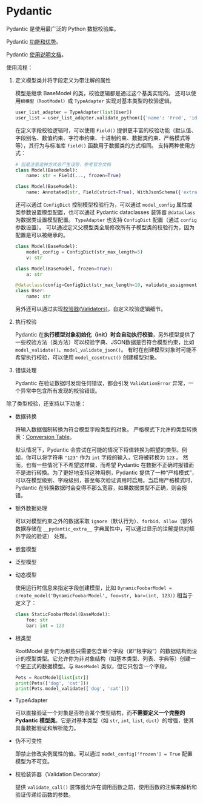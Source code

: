 # Pydantic

Pydantic 是使用最广泛的 Python 数据校验库。

Pydantic [功能和优势](https://docs.pydantic.dev/latest/#why-use-pydantic)。

Pydantic [使用说明文档](https://docs.pydantic.dev/latest/concepts/models/)。

使用流程：

1. 定义模型类并将字段定义为带注解的属性

	模型是继承 BaseModel 的类，校验逻辑都是通过这个基类实现的。
	还可以使用`根模型（RootModel）`或 `TypeAdapter` 实现对基本类型的校验逻辑。

	```python
	user_list_adapter = TypeAdapter(list[User]) 
	user_list = user_list_adapter.validate_python([{'name': 'Fred', 'id': '3'}])
	```

	在定义字段校验逻辑时，可以使用 `Field()` 提供更丰富的校验功能（默认值、字段别名、数值约束、字符串约束、十进制约束、数据类约束、严格模式等等），其行为与标准库 `field()` 函数用于数据类的方式相同。
	支持两种使用方式：
	
	```python
	# 但是注意这种方式会产生误导，参考官方文档
	class Model(BaseModel): 
		name: str = Field(..., frozen=True)

	class Model(BaseModel): 
		name: Annotated[str, Field(strict=True), WithJsonSchema({'extra': 'data'})]
	```

	还可以通过 `ConfigDict` 控制模型校验行为，可以通过 `model_config` 属性或类参数设置模型配置，也可以通过 Pydantic dataclasses 装饰器 `@dataclass` 为数据类设置模型配置。
	`TypeAdapter` 也支持 `ConfigDict` 配置（通过 `config` 参数设置）。
	可以通过定义父模型类全局修改所有子模型类的校验行为，因为配置是可以被继承的。

	```python
	class Model(BaseModel): 
		model_config = ConfigDict(str_max_length=5)
		v: str
	
	class Model(BaseModel, frozen=True): 
		a: str

	@dataclass(config=ConfigDict(str_max_length=10, validate_assignment=True)) 
	class User: 
		name: str
	```

	另外还可以通过实现[校验器(Validators)](https://docs.pydantic.dev/latest/concepts/validators/)，自定义校验逻辑细节。

2. 执行校验

	Pydantic 在**执行模型对象初始化（__init__）时会自动执行校验**，另外模型提供了一些校验方法（类方法）可以校验字典、JSON数据是否符合模型约束，比如 `model_validate()`、`model_validate_json()`。
	有时在创建模型对象时可能不希望执行校验，可以使用 `model_cosntruct()` 创建模型对象。

3. 错误处理

	Pydantic 在验证数据时发现任何错误，都会引发 `ValidationError` 异常，一个异常中包含所有发现的校验错误。

除了类型校验，还支持以下功能：

+ 数据转换

	将输入数据强制转换为符合模型字段类型的对象。
	严格模式下允许的类型转换表：[Conversion Table](https://docs.pydantic.dev/latest/concepts/conversion_table/)。

	默认情况下，Pydantic 会尝试在可能的情况下将值转换为期望的类型。例如，你可以将字符串 `"123"` 作为 `int` 字段的输入，它将被转换为 `123` 。
	然而，也有一些情况下不希望这样做，而希望 Pydantic 在数据不正确时报错而不是进行转换。为了更好地支持这种用例，Pydantic 提供了一种“严格模式”，可以在模型级别、字段级别，甚至每次验证调用时启用。当启用严格模式时，Pydantic 在转换数据时会变得不那么宽容，如果数据类型不正确，则会报错。

+ 额外数据处理

	可以对模型约束之外的数据采取 `ignore`（默认行为）、`forbid`、`allow`（额外数据存储在 `__pydantic_extra__` 字典属性中，可以通过显示的注解提供对额外字段的验证） 处理。

+ 嵌套模型
+ 泛型模型
+ 动态模型

	使用运行时信息来指定字段创建模型，比如 `DynamicFoobarModel = create_model('DynamicFoobarModel', foo=str, bar=(int, 123))` 相当于定义了：

	```python
	class StaticFoobarModel(BaseModel): 
		foo: str 
		bar: int = 123
	```

+ 根类型

	RootModel 是专门为那些只需要包含单个字段（即“根字段”）的数据结构而设计的模型类型。它允许你为非对象结构（如基本类型、列表、字典等）创建一个更正式的数据模型。与 `BaseModel` 类似，但它只包含一个字段。

	```python
	Pets = RootModel[list[str]]
	print(Pets(['dog', 'cat']))
	print(Pets.model_validate(['dog', 'cat']))
	```

+ TypeAdapter

	可以直接验证一个对象是否符合某个类型结构，而**不需要定义一个完整的 Pydantic 模型类**。它是对基本类型（如 `str`, `int`, `list`, `dict`）的增强，使其具备数据验证和解析能力。

+ 伪不可变性

	即禁止修改实例属性的值。可以通过 `model_config['frozen'] = True` 配置模型为不可变。

+ 校验装饰器（Validation Decorator）

	提供 `validate_call()` 装饰器允许在调用函数之前，使用函数的注解来解析和验证传递给函数的参数。